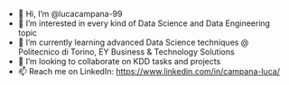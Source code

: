 - 👋 Hi, I’m @lucacampana-99
- 👀 I’m interested in every kind of Data Science and Data Engineering topic
- 🌱 I’m currently learning advanced Data Science techniques @ Politecnico di Torino, EY Business & Technology Solutions
- 💞️ I’m looking to collaborate on KDD tasks and projects
- 📫 Reach me on LinkedIn: https://www.linkedin.com/in/campana-luca/
